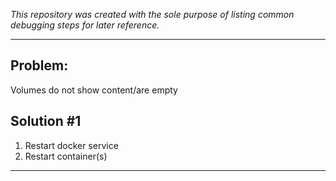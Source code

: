 *This repository was created with the sole purpose of listing common debugging steps for later reference.*

---

## Problem:

Volumes do not show content/are empty

## Solution #1

1. Restart docker service
2. Restart container(s)

---
